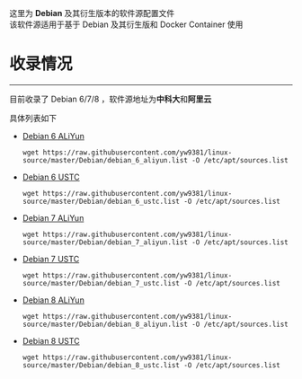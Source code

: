 这里为 **Debian** 及其衍生版本的软件源配置文件  
该软件源适用于基于 Debian 及其衍生版和 Docker Container 使用

# 收录情况
--------
目前收录了 Debian 6/7/8 ，软件源地址为**中科大**和**阿里云**  

具体列表如下

- [Debian 6 ALiYun](debian_6_aliyun.list)  
	```
	wget https://raw.githubusercontent.com/yw9381/linux-source/master/Debian/debian_6_aliyun.list -O /etc/apt/sources.list
	```
- [Debian 6 USTC](debian_6_ustc.list)  
	```
	wget https://raw.githubusercontent.com/yw9381/linux-source/master/Debian/debian_6_ustc.list -O /etc/apt/sources.list
	```
- [Debian 7 ALiYun](debian_7_aliyun.list)  
	```
	wget https://raw.githubusercontent.com/yw9381/linux-source/master/Debian/debian_7_aliyun.list -O /etc/apt/sources.list
	```
- [Debian 7 USTC](debian_7_ustc.list)  
    ```
    wget https://raw.githubusercontent.com/yw9381/linux-source/master/Debian/debian_7_ustc.list -O /etc/apt/sources.list
    ```
- [Debian 8 ALiYun](debian_8_aliyun.list)  
	```
	wget https://raw.githubusercontent.com/yw9381/linux-source/master/Debian/debian_8_aliyun.list -O /etc/apt/sources.list
	```
- [Debian 8 USTC](debian_8_ustc.list)  
    ```
    wget https://raw.githubusercontent.com/yw9381/linux-source/master/Debian/debian_8_ustc.list -O /etc/apt/sources.list
    ```